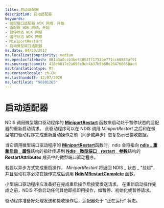 ```yaml
---
title: 启动适配器
description: 启动适配器
keywords:
- 微型端口适配器 WDK 网络，开始
- 适配器 WDK 网络，开始
- 暂停状态 WDK 网络
- 运行状态 WDK 网络
- MiniportRestart
- 启动微型端口适配器
ms.date: 04/20/2017
ms.localizationpriority: medium
ms.openlocfilehash: 881a3a8ccb3be330537f1752be771cc60583af91
ms.sourcegitcommit: 418e6617e2a695c9cb4b37b5b60e264760858acd
ms.translationtype: MT
ms.contentlocale: zh-CN
ms.lasthandoff: 12/07/2020
ms.locfileid: "96801265"
---
```

# <a name="starting-an-adapter"></a>启动适配器





NDIS 调用微型端口驱动程序的 [**MiniportRestart**](/windows-hardware/drivers/ddi/ndis/nc-ndis-miniport_restart) 函数来启动处于暂停状态的适配器的重新启动请求。 此驱动程序可以在 NDIS 调用 *MiniportRestart* 之后和在微型端口驱动程序完成重新启动操作之前（同步或异步）恢复指示已接收数据。

当它调用微型端口驱动程序的 [**MiniportRestart**](/windows-hardware/drivers/ddi/ndis/nc-ndis-miniport_restart)函数时，ndis 会将指向 [**ndis \_ 重新启动 \_ 属性**](/windows-hardware/drivers/ddi/ndis/ns-ndis-_ndis_restart_attributes)结构的指针传递到 [**Ndis \_ 微型端口 \_ restart \_ 参数**](/windows-hardware/drivers/ddi/ndis/ns-ndis-_ndis_miniport_restart_parameters)结构的 **RestartAttributes** 成员中的微型端口驱动程序。

若要以异步方式完成重启操作， *MiniportRestart* 将返回 NDIS \_ 状态 \_ "挂起"，并且驱动程序必须在操作完成后调用 [**NdisMRestartComplete**](/windows-hardware/drivers/ddi/ndis/nf-ndis-ndismrestartcomplete) 函数。

小型端口驱动程序应准备好在完成重启操作后接受发送请求。 在重新启动操作完成之前，NDIS 不会启动任何其他即插即用操作，如暂停、初始化或暂停请求。

驱动程序准备好处理发送和接收操作后，适配器处于 "正在运行" 状态。

 


